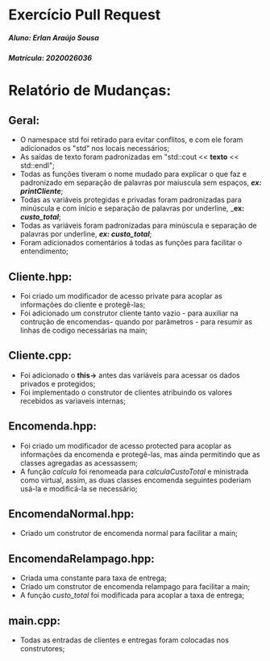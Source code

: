 # Exercício Pull Request

##### Aluno: Erlan Araújo Sousa
##### Matrícula: 2020026036

# Relatório de Mudanças:

## Geral:
- O namespace std foi retirado para evitar conflitos, e com ele foram adicionados os "std" nos locais necessários;
- As saídas de texto foram padronizadas em "std::cout << **texto** << std::endl";
- Todas as funções tiveram o nome mudado para explicar o que faz e padronizado em separação de palavras por maiuscula sem espaços, ___ex: printCliente___;
- Todas as variáveis protegidas e privadas foram padronizadas para minúscula e com início e separação de palavras por underline, ___ex: _custo_total___; 
- Todas as variáveis foram padronizadas para minúscula e separação de palavras por underline, ___ex: custo_total___; 
- Foram adicionados comentários á todas as funções para facilitar o entendimento;

## Cliente.hpp:
- Foi criado um modificador de acesso private para acoplar as informações do cliente e protegê-las;
- Foi adicionado um construtor cliente tanto vazio - para auxiliar na contrução de encomendas- quando por parâmetros - para resumir as linhas de codigo necessárias na main;

## Cliente.cpp:
- Foi adicionado o **this->** antes das variáveis para acessar os dados privados e protegidos;
- Foi implementado o construtor de clientes atribuindo os valores recebidos as variaveis internas;
 
## Encomenda.hpp:
- Foi criado um modificador de acesso protected para acoplar as informações da encomenda e protegê-las, mas ainda permitindo que as classes agregadas as acessassem;
- A função _calcula_ foi renomeada para _calculaCustoTotal_ e ministrada como virtual, assim, as duas classes encomenda seguintes poderiam usá-la e modificá-la se necessário;

## EncomendaNormal.hpp:
- Criado um construtor de encomenda normal para facilitar a main;

## EncomendaRelampago.hpp:
- Criada uma constante para taxa de entrega;
- Criado um construtor de encomenda relampago para facilitar a main;
- A função _custo_total_ foi modificada para acoplar a taxa de entrega;

## main.cpp:
- Todas as entradas de clientes e entregas foram colocadas nos construtores;
